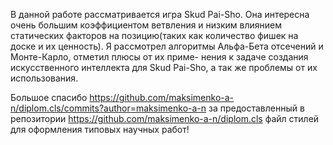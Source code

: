 В данной работе рассматривается игра Skud Pai-Sho. Она интересна очень
большим коэффициентом ветвления и низким влиянием статических факторов
на позицию(таких как количество фишек на доске и их ценность). Я рассмотрел
алгоритмы Альфа-Бета отсечений и Монте-Карло, отметил плюсы от их приме-
нения к задаче создания искусственного интеллекта для Skud Pai-Sho, а так же
проблемы от их использования.

Большое спасибо https://github.com/maksimenko-a-n/diplom.cls/commits?author=maksimenko-a-n за предоставленный в репозитории https://github.com/maksimenko-a-n/diplom.cls файл стилей для оформления типовых научных работ!